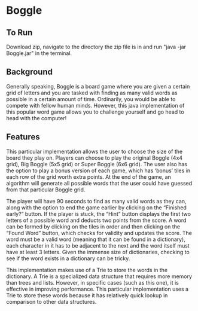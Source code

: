 # Boggle

## To Run
Download zip, navigate to the directory the zip file is in and run "java -jar Boggle.jar" in the terminal. 

## Background 
Generally speaking, Boggle is a board game where you are given a certain grid of letters and you are tasked with finding as many valid words as possible in a certain amount of time. Ordinarily, you would be able to compete with fellow human minds. However, this java implementation of this popular word game allows you to challenge yourself and go head to head with the computer!

## Features 
This particular implementation allows the user to choose the size of the board they play on. Players can choose to play the original Boggle (4x4 grid), Big Boggle (5x5 grid) or Super Boggle (6x6 grid). The user also has the option to play a bonus version of each game, which has ‘bonus’ tiles in each row of the grid worth extra points. At the end of the game, an algorithm will generate all possible words that the user could have guessed from that particular Boggle grid.

The player will have 90 seconds to find as many valid words as they can, along with the option to end the game earlier by clicking on the “Finished early?” button. If the player is stuck, the “Hint” button displays the first two letters of a possible word and deducts two points from the score. A word can be formed by clicking on the tiles in order and then clicking on the “Found Word” button, which checks for validity and updates the score. The word must be a valid word (meaning that it can be found in a dictionary), each character in it has to be adjacent to the next and the word itself must have at least 3 letters. Given the immense size of dictionaries, checking to see if the word exists in a dictionary can be tricky.

This implementation makes use of a Trie to store the words in the dictionary. A Trie is a specialized data structure that requires more memory than trees and lists. However, in specific cases (such as this one), it is effective in improving performance. This particular implementation uses a Trie to store these words because it has relatively quick lookup in comparison to other data structures.
